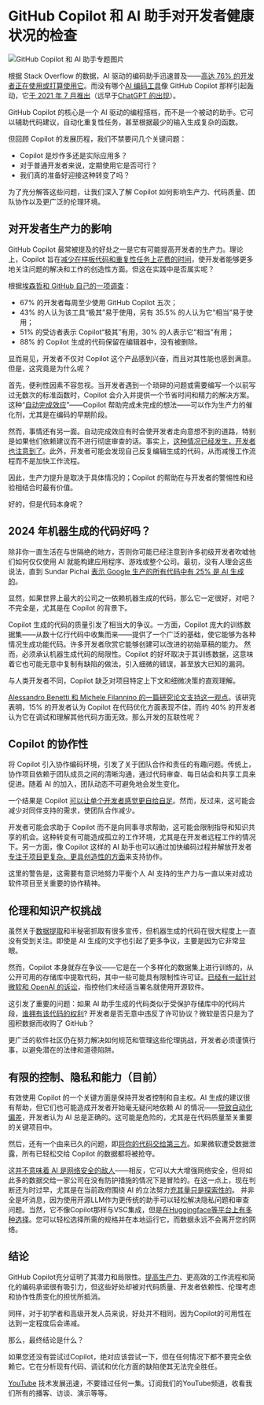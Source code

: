 # GitHub Copilot 和 AI 助手对开发者健康状况的检查

![GitHub Copilot 和 AI 助手专题图片](https://cdn.thenewstack.io/media/2024/11/fd9615a1-pexels-divinetechygirl-1181287b-1024x576.jpg)

根据 Stack Overflow 的数据，AI 驱动的编码助手迅速普及——[高达 76% 的开发者正在使用或打算使用它](https://survey.stackoverflow.co/2024/ai#sentiment-and-usage-ai-select)。而没有哪个[AI 编码工具](https://thenewstack.io/top-5-code-completion-services/)像 GitHub Copilot 那样引起轰动，它[于 2021 年 7 月推出](https://thenewstack.io/github-copilot-a-powerful-controversial-autocomplete-for-developers/)（远早于[ChatGPT 的出现](https://thenewstack.io/just-out-of-the-box-chatgpt-causing-waves-of-talk-concern/)）。

GitHub Copilot 的核心是一个 AI 驱动的编程搭档，而不是一个被动的助手。它可以辅助代码建议，自动化重复性任务，甚至根据最少的输入生成复杂的函数。

但回顾 Copilot 的发展历程，我们不禁要问几个关键问题：

- Copilot 是炒作多还是实际应用多？
- 对于普通开发者来说，定期使用它是否可行？
- 我们真的准备好迎接这种转变了吗？

为了充分解答这些问题，让我们深入了解 Copilot 如何影响生产力、代码质量、团队协作以及更广泛的伦理环境。

## 对开发者生产力的影响

GitHub Copilot 最常被提及的好处之一是它有可能提高开发者的生产力。理论上，Copilot 旨在[减少在样板代码和重复性任务上花费的时间](https://graphite.dev/guides/github-copilot-productivity)，使开发者能够更多地关注问题的解决和工作的创造性方面。但这在实践中是否属实呢？

根据[埃森哲和 GitHub 自己的一项调查](https://github.blog/news-insights/research/research-quantifying-github-copilots-impact-in-the-enterprise-with-accenture/)：

- 67% 的开发者每周至少使用 GitHub Copilot 五次；
- 43% 的人认为该工具“极其”易于使用，另有 35.5% 的人认为它“相当”易于使用；
- 51% 的受访者表示 Copilot“极其”有用，30% 的人表示它“相当”有用；
- 88% 的 Copilot 生成的代码保留在编辑器中，没有被删除。

显而易见，开发者不仅对 Copilot 这个产品感到兴奋，而且对其性能也感到满意。但是，这究竟是为什么呢？

首先，便利性因素不容忽视。当开发者遇到一个琐碎的问题或需要编写一个以前写过无数次的标准函数时，Copilot 会介入并提供一个节省时间和精力的解决方案。这种“[自动完成效应](https://stackoverflow.com/questions/2083467/does-autocomplete-have-an-impact-on-code)”——Copilot 帮助完成未完成的想法——可以作为生产力的催化剂，尤其是在编码的早期阶段。

然而，事情还有另一面。自动完成效应有时会使开发者走向意想不到的道路，特别是如果他们依赖建议而不进行彻底审查的话。事实上，[这种情况已经发生，开发者也注意到了](https://github.com/orgs/community/discussions/7323)。此外，开发者可能会发现自己反复编辑生成的代码，从而减慢工作流程而不是加快工作流程。

因此，生产力提升是取决于具体情况的；Copilot 的帮助在与开发者的警惕性和经验相结合时最有价值。

好的，但是代码本身呢？

## 2024 年机器生成的代码好吗？

除非你一直生活在与世隔绝的地方，否则你可能已经注意到许多初级开发者吹嘘他们如何仅仅使用 AI 就能构建应用程序、游戏或整个公司。最初，没有人理会这些说法，直到 Sundar Pichai [表示 Google 生产的所有代码中有 25% 是 AI 生成的](https://arstechnica.com/ai/2024/10/google-ceo-says-over-25-of-new-google-code-is-generated-by-ai/)。

显然，如果世界上最大的公司之一依赖机器生成的代码，那么它一定很好，对吧？不完全是，尤其是在 Copilot 的背景下。

Copilot 生成的代码的质量引发了相当大的争议。一方面，Copilot 庞大的训练数据集——从数十亿行代码中收集而来——提供了一个广泛的基础，使它能够为各种情况生成功能代码。许多开发者欣赏它能够创建可以改进的初始草稿的能力。
然而，必须承认机器生成代码的局限性。Copilot 的好坏取决于其训练数据，这意味着它也可能无意中复制有缺陷的做法，引入细微的错误，甚至放大已知的漏洞。

与人类开发者不同，Copilot 缺乏对项目特定上下文和细微决策的直观理解。

[Alessandro Benetti 和 Michele Filannino 的一篇研究论文支持这一观点](https://ceur-ws.org/Vol-3762/489.pdf)。该研究表明，15% 的开发者认为 Copilot 在代码优化方面表现不佳，而约 40% 的开发者认为它在调试和理解其他代码方面无效。那么开发的互联性呢？

## Copilot 的协作性
将 Copilot 引入协作编码环境，引发了关于团队合作和责任的有趣问题。传统上，协作项目依赖于团队成员之间的清晰沟通，通过代码审查、每日站会和共享工具来促进。随着 AI 的加入，团队动态不可避免地会发生变化。

一个结果是 Copilot [可以让单个开发者感觉更自给自足](https://docs.kedehub.io/kede-manage/kede-copilot.html)。然而，反过来，这可能会减少对同伴支持的需求，使团队合作减少。

开发者可能会求助于 Copilot 而不是向同事寻求帮助，这可能会限制指导和知识共享的机会。这种转变有可能造成孤立的工作环境，尤其是在开发者远程工作的情况下。另一方面，像 Copilot 这样的 AI 助手也可以通过加快编码过程并解放开发者[专注于项目更复杂、更具创造性的方面](https://www.deloitte.com/uk/en/Industries/technology/blogs/2024/the-future-of-coding-is-here-how-ai-is-reshaping-software-development.html)来支持协作。

这里的警告是，这需要有意识地努力平衡个人 AI 支持的生产力与一直以来对成功软件项目至关重要的协作精神。

## 伦理和知识产权挑战
虽然关于[数据提取](https://apryse.com/capabilities/extraction)和半秘密抓取有很多宣传，但机器生成的代码在很大程度上一直没有受到关注。即使是 AI 生成的文字也引起了更多争议，主要是因为它非常显眼。

然而，Copilot 本身就存在争议——它是在一个多样化的数据集上进行训练的，从公开可用的存储库中提取代码，其中一些可能具有限制性许可证。[已经有一起针对微软和 OpenAI 的诉讼](https://www.theverge.com/2022/11/8/23446821/microsoft-openai-github-copilot-class-action-lawsuit-ai-copyright-violation-training-data)，指控他们未经适当署名就使用开源软件。

这引发了重要的问题：如果 AI 助手生成的代码类似于受保护存储库中的代码片段，[谁拥有该代码的权利](https://www.bloomberglaw.com/external/document/X4H9CFB4000000/copyrights-professional-perspective-ip-issues-with-ai-code-gener)? 开发者是否无意中违反了许可协议？微软是否只是为了囤积数据而收购了 GitHub？

更广泛的软件社区仍在努力解决如何规范和管理这些伦理挑战，开发者必须谨慎行事，以避免潜在的法律和道德陷阱。

## 有限的控制、隐私和能力（目前）
有效使用 Copilot 的一个关键方面是保持开发者控制和自主权。AI 生成的建议很有帮助，但它们也可能造成开发者开始毫无疑问地依赖 AI 的情况——[导致自动化偏差](https://pmc.ncbi.nlm.nih.gov/articles/PMC3240751/)，开发者认为 AI 总是正确的。这可能是危险的，尤其是在代码质量至关重要的关键项目中。

然后，还有一个由来已久的问题，即[将你的代码交给第三方](https://www.compliancepoint.com/cyber-security/protecting-data-in-the-hands-of-a-3rd-party/)。如果微软遭受数据泄露，所有已轻松交给 Copilot 的数据都将被抢夺。

这[并不意味着 AI 是网络安全的敌人](https://www.businessinsuranceusa.com/news/technology/artificial-intelligence-cybersecurity-friend-foe-business-insurance/)——相反，它可以大大增强网络安全，但将如此多的数据交给一家公司在没有防护措施的情况下是冒险的。在这一点上，现在判断还为时过早，尤其是在当前政府围绕 AI 的立法努力[充其量只是探索性的](https://www.whitehouse.gov/briefing-room/statements-releases/2023/10/30/fact-sheet-president-biden-issues-executive-order-on-safe-secure-and-trustworthy-artificial-intelligence/)。
并非全是坏消息，因为使用开源LLM作为更传统的助手可以轻松解决隐私问题和审查问题。当然，它不像Copilot那样与VSC集成，但是[在Huggingface等平台上有多种选择](https://huggingface.co/deepseek-ai/DeepSeek-Coder-V2-Instruct)。您可以轻松选择所需的规格并在本地运行它，而数据永远不会离开您的网络。

## 结论

GitHub Copilot充分证明了其潜力和局限性。[提高生产力](https://www.infoq.com/news/2024/09/copilot-developer-productivity/)、更高效的工作流程和简化的编码承诺很有吸引力，但这些好处却被对代码质量、开发者依赖性、伦理考虑和协作性质变化的担忧所抵消。

同样，对于初学者和高级开发人员来说，好处并不相同，因为Copilot的可用性在达到一定程度后会递减。

那么，最终结论是什么？

如果您还没有尝试过Copilot，绝对应该尝试一下，但在任何情况下都不要完全依赖它。它在分析现有代码、调试和优化方面的缺陷使其无法完全胜任。

[YouTube](https://youtube.com/thenewstack?sub_confirmation=1) 技术发展迅速，不要错过任何一集。订阅我们的YouTube频道，收看我们所有的播客、访谈、演示等等。